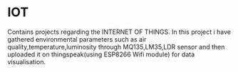 # IOT
Contains projects regarding the INTERNET OF THINGS.
In this project i have gathered environmental parameters such as air quality,temperature,luminosity through MQ135,LM35,LDR sensor and then uploaded it on thingspeak(using ESP8266 Wifi module) for data visualisation.
